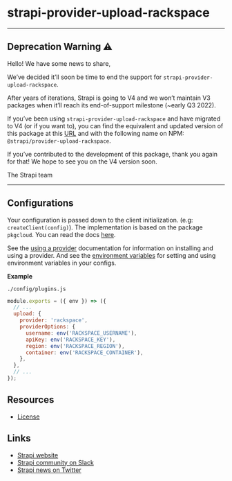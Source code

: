 # strapi-provider-upload-rackspace

---

## Deprecation Warning :warning:

Hello! We have some news to share,

We’ve decided it’ll soon be time to end the support for `strapi-provider-upload-rackspace`.

After years of iterations, Strapi is going to V4 and we won’t maintain V3 packages when it’ll reach its end-of-support milestone (~early Q3 2022).

If you’ve been using `strapi-provider-upload-rackspace` and have migrated to V4 (or if you want to), you can find the equivalent and updated version of this package at this [URL](https://github.com/strapi/strapi/tree/master/packages/providers/upload-rackspace) and with the following name on NPM: `@strapi/provider-upload-rackspace`.

If you’ve contributed to the development of this package, thank you again for that! We hope to see you on the V4 version soon.

The Strapi team

---

## Configurations

Your configuration is passed down to the client initialization. (e.g: `createClient(config)`). The implementation is based on the package `pkgcloud`. You can read the docs [here](https://github.com/pkgcloud/pkgcloud#storage).

See the [using a provider](https://strapi.io/documentation/developer-docs/latest/development/plugins/upload.html#using-a-provider) documentation for information on installing and using a provider. And see the [environment variables](https://strapi.io/documentation/developer-docs/latest/setup-deployment-guides/configurations.html#environment-variables) for setting and using environment variables in your configs.

**Example**

`./config/plugins.js`

```js
module.exports = ({ env }) => ({
  // ...
  upload: {
    provider: 'rackspace',
    providerOptions: {
      username: env('RACKSPACE_USERNAME'),
      apiKey: env('RACKSPACE_KEY'),
      region: env('RACKSPACE_REGION'),
      container: env('RACKSPACE_CONTAINER'),
    },
  },
  // ...
});
```

## Resources

- [License](LICENSE)

## Links

- [Strapi website](https://strapi.io/)
- [Strapi community on Slack](https://slack.strapi.io)
- [Strapi news on Twitter](https://twitter.com/strapijs)
